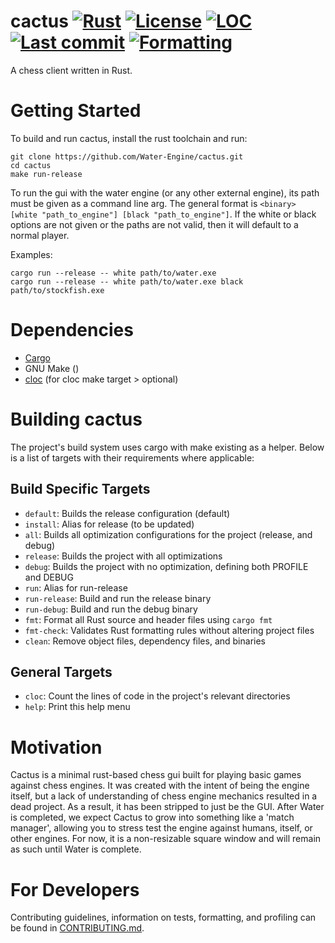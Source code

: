 # cactus [![Rust](https://img.shields.io/static/v1?label=Rust&message=2024&labelColor=gray&color=F1592A)](https://github.com/rust-lang/rust) [![License](https://img.shields.io/github/license/Water-Engine/cactus)](LICENSE) [![LOC](https://img.shields.io/endpoint?url=https://raw.githubusercontent.com/Water-Engine/cactus/loc/.github/loc_badge.json)](https://github.com/Water-Engine/cactus/actions/workflows/loc.yml) [![Last commit](https://img.shields.io/github/last-commit/Water-Engine/cactus)](https://github.com/Water-Engine/cactus) [![Formatting](https://github.com/Water-Engine/cactus/actions/workflows/format.yml/badge.svg)](https://github.com/Water-Engine/cactus/actions/workflows/format.yml)
A chess client written in Rust.

# Getting Started
To build and run cactus, install the rust toolchain and run:
```shell
git clone https://github.com/Water-Engine/cactus.git
cd cactus
make run-release
```
To run the gui with the water engine (or any other external engine), its path must be given as a command line arg. The general format is `<binary> [white "path_to_engine"] [black "path_to_engine"]`. If the white or black options are not given or the paths are not valid, then it will default to a normal player.

Examples:
```shell
cargo run --release -- white path/to/water.exe
cargo run --release -- white path/to/water.exe black path/to/stockfish.exe
```

# Dependencies
- [Cargo](https://doc.rust-lang.org/beta/book/ch01-01-installation.html)
- GNU Make ()
- [cloc](https://github.com/AlDanial/cloc) (for cloc make target > optional)

# Building cactus
The project's build system uses cargo with make existing as a helper. Below is a list of targets with their requirements where applicable:

## Build Specific Targets
- `default`: Builds the release configuration (default)
- `install`: Alias for release (to be updated)
- `all`: Builds all optimization configurations for the project (release, and debug)
- `release`: Builds the project with all optimizations
- `debug`: Builds the project with no optimization, defining both PROFILE and DEBUG
- `run`: Alias for run-release
- `run-release`: Build and run the release binary
- `run-debug`: Build and run the debug binary
- `fmt`: Format all Rust source and header files using `cargo fmt`
- `fmt-check`: Validates Rust formatting rules without altering project files
- `clean`: Remove object files, dependency files, and binaries

## General Targets
- `cloc`: Count the lines of code in the project's relevant directories
- `help`: Print this help menu

# Motivation
Cactus is a minimal rust-based chess gui built for playing basic games against chess engines. It was created with the intent of being the engine itself, but a lack of understanding of chess engine mechanics resulted in a dead project. As a result, it has been stripped to just be the GUI. After Water is completed, we expect Cactus to grow into something like a 'match manager', allowing you to stress test the engine against humans, itself, or other engines. For now, it is a non-resizable square window and will remain as such until Water is complete.

# For Developers
Contributing guidelines, information on tests, formatting, and profiling can be found in [CONTRIBUTING.md](.github/CONTRIBUTING.md).
